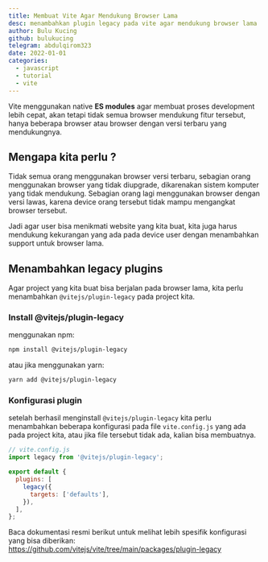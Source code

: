 ```yaml
---
title: Membuat Vite Agar Mendukung Browser Lama
desc: menambahkan plugin legacy pada vite agar mendukung browser lama
author: Bulu Kucing
github: bulukucing
telegram: abdulqirom323
date: 2022-01-01
categories:
  - javascript
  - tutorial
  - vite
---
```


Vite menggunakan native **ES modules** agar membuat proses development lebih cepat,
akan tetapi tidak semua browser mendukung fitur tersebut,
hanya beberapa browser atau browser dengan versi terbaru yang mendukungnya.

## Mengapa kita perlu ?

Tidak semua orang menggunakan browser versi terbaru,
sebagian orang menggunakan browser yang tidak diupgrade,
dikarenakan sistem komputer yang tidak mendukung.
Sebagian orang lagi menggunakan browser dengan versi lawas, karena device orang tersebut tidak mampu mengangkat browser tersebut.

Jadi agar user bisa menikmati website yang kita buat,
kita juga harus mendukung kekurangan yang ada pada device user dengan menambahkan support untuk browser lama.

## Menambahkan legacy plugins

Agar project yang kita buat bisa berjalan pada browser lama,
kita perlu menambahkan `@vitejs/plugin-legacy` pada project kita.

### Install @vitejs/plugin-legacy

menggunakan npm:

```bash
npm install @vitejs/plugin-legacy
```

atau jika menggunakan yarn:

```bash
yarn add @vitejs/plugin-legacy
```

### Konfigurasi plugin

setelah berhasil menginstall `@vitejs/plugin-legacy`
kita perlu menambahkan beberapa konfigurasi pada file `vite.config.js` yang ada pada project kita,
atau jika file tersebut tidak ada, kalian bisa membuatnya.

```js
// vite.config.js
import legacy from '@vitejs/plugin-legacy';

export default {
  plugins: [
    legacy({
      targets: ['defaults'],
    }),
  ],
};
```

Baca dokumentasi resmi berikut untuk melihat lebih spesifik konfigurasi yang bisa diberikan:
https://github.com/vitejs/vite/tree/main/packages/plugin-legacy
